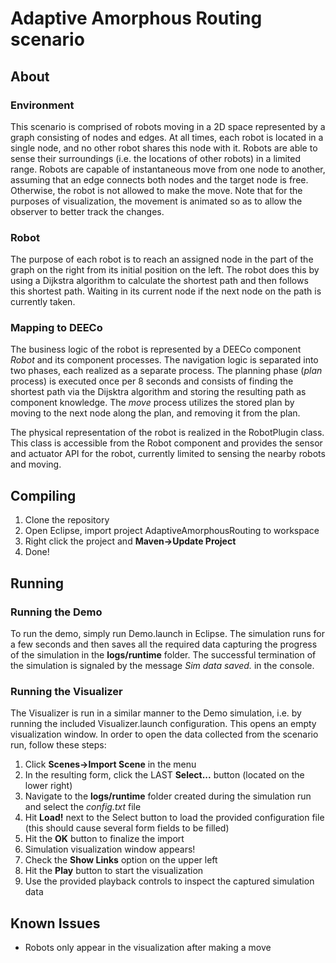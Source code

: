 # Adaptive Amorphous Routing scenario
## About
### Environment
This scenario is comprised of robots moving in a 2D space represented by a graph consisting of nodes and edges. At all times, each robot is located in a single node, and no other robot shares this node with it. Robots are able to sense their surroundings (i.e. the locations of other robots) in a limited range. Robots are capable of instantaneous move from one node to another, assuming that an edge connects both nodes and the target node is free. Otherwise, the robot is not allowed to make the move. Note that for the purposes of visualization, the movement is animated so as to allow the observer to better track the changes.

### Robot
The purpose of each robot is to reach an assigned node in the part of the graph on the right from its initial position on the left. The robot does this by using a Dijkstra algorithm to calculate the shortest path and then follows this shortest path. Waiting in its current node if the next node on the path is currently taken.

### Mapping to DEECo
The business logic of the robot is represented by a DEECo component *Robot* and its component processes. The navigation logic is separated into two phases, each realized as a separate process. The planning phase (*plan* process) is executed once per 8 seconds and consists of finding the shortest path via the Dijsktra algorithm and storing the resulting path as component knowledge. The *move* process utilizes the stored plan by moving to the next node along the plan, and removing it from the plan.

The physical representation of the robot is realized in the RobotPlugin class. This class is accessible from the Robot component and provides the sensor and actuator API for the robot, currently limited to sensing the nearby robots and moving.

## Compiling
1. Clone the repository
2. Open Eclipse, import project AdaptiveAmorphousRouting to workspace
3. Right click the project and **Maven->Update Project**
4. Done!
## Running
### Running the Demo
To run the demo, simply run Demo.launch in Eclipse. The simulation runs for a few seconds and then saves all the required data capturing the progress of the simulation in the **logs/runtime** folder. The successful termination of the simulation is signaled by the message *Sim data saved.* in the console.

### Running the Visualizer
The Visualizer is run in a similar manner to the Demo simulation, i.e. by running the included Visualizer.launch configuration. This opens an empty visualization window. In order to open the data collected from the scenario run, follow these steps:

1. Click **Scenes->Import Scene** in the menu
2. In the resulting form, click the LAST **Select...** button (located on the lower right)
3. Navigate to the **logs/runtime** folder created during the simulation run and select the *config.txt* file
4. Hit **Load!** next to the Select button to load the provided configuration file (this should cause several form fields to be filled)
5. Hit the **OK** button to finalize the import
6. Simulation visualization window appears!
7. Check the **Show Links** option on the upper left
8. Hit the **Play** button to start the visualization
9. Use the provided playback controls to inspect the captured simulation data
 

## Known Issues
* Robots only appear in the visualization after making a move
